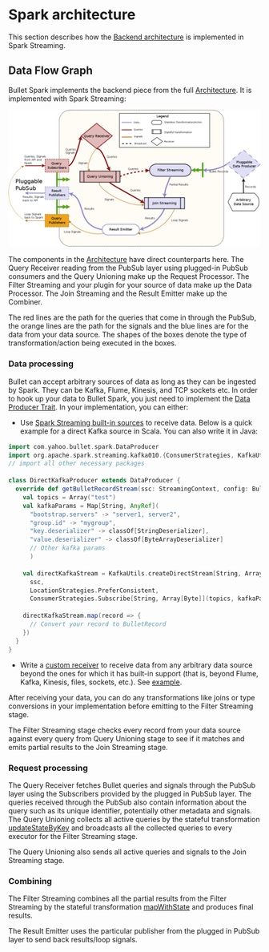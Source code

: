 # Spark architecture

This section describes how the [Backend architecture](../index.md#backend) is implemented in Spark Streaming.

## Data Flow Graph

Bullet Spark implements the backend piece from the full [Architecture](../index.md#architecture). It is implemented with Spark Streaming:

![Bullet Spark DAG](../img/spark-dag.png)

The components in the [Architecture](../index.md#architecture) have direct counterparts here. The Query Receiver reading from the PubSub layer using plugged-in PubSub consumers and the Query Unioning make up the Request Processor. The Filter Streaming and your plugin for your source of data make up the Data Processor. The Join Streaming and the Result Emitter make up the Combiner.

The red lines are the path for the queries that come in through the PubSub, the orange lines are the path for the signals and the blue lines are for the data from your data source. The shapes of the boxes denote the type of transformation/action being executed in the boxes.

### Data processing

Bullet can accept arbitrary sources of data as long as they can be ingested by Spark. They can be Kafka, Flume, Kinesis, and TCP sockets etc. In order to hook up your data to Bullet Spark, you just need to implement the [Data Producer Trait](https://github.com/bullet-db/bullet-spark/blob/master/src/main/scala/com/yahoo/bullet/spark/DataProducer.scala). In your implementation, you can either:

* Use [Spark Streaming built-in sources](https://spark.apache.org/docs/latest/streaming-programming-guide.html#input-dstreams-and-receivers) to receive data. Below is a quick example for a direct Kafka source in Scala. You can also write it in Java:

```scala
import com.yahoo.bullet.spark.DataProducer
import org.apache.spark.streaming.kafka010.{ConsumerStrategies, KafkaUtils, LocationStrategies}
// import all other necessary packages

class DirectKafkaProducer extends DataProducer {
  override def getBulletRecordStream(ssc: StreamingContext, config: BulletSparkConfig): DStream[BulletRecord] = {
    val topics = Array("test")
    val kafkaParams = Map[String, AnyRef](
      "bootstrap.servers" -> "server1, server2",
      "group.id" -> "mygroup",
      "key.deserializer" -> classOf[StringDeserializer],
      "value.deserializer" -> classOf[ByteArrayDeserializer]
      // Other kafka params
      )

    val directKafkaStream = KafkaUtils.createDirectStream[String, Array[Byte]](
      ssc,
      LocationStrategies.PreferConsistent,
      ConsumerStrategies.Subscribe[String, Array[Byte]](topics, kafkaParams))

    directKafkaStream.map(record => {
      // Convert your record to BulletRecord
    })
  }
}
```

* Write a [custom receiver](https://spark.apache.org/docs/latest/streaming-custom-receivers.html) to receive data from any arbitrary data source beyond the ones for which it has built-in support (that is, beyond Flume, Kafka, Kinesis, files, sockets, etc.). See [example](https://github.com/bullet-db/bullet-db.github.io/tree/src/examples/spark/src/main/scala/com/yahoo/bullet/spark/examples).

After receiving your data, you can do any transformations like joins or type conversions in your implementation before emitting to the Filter Streaming stage.

The Filter Streaming stage checks every record from your data source against every query from Query Unioning stage to see if it matches and emits partial results to the Join Streaming stage.

### Request processing

The Query Receiver fetches Bullet queries and signals through the PubSub layer using the Subscribers provided by the plugged in PubSub layer. The queries received through the PubSub also contain information about the query such as its unique identifier, potentially other metadata and signals. The Query Unioning collects all active queries by the stateful transformation [updateStateByKey](https://spark.apache.org/docs/latest/streaming-programming-guide.html#updatestatebykey-operation) and broadcasts all the collected queries to every executor for the Filter Streaming stage.

The Query Unioning also sends all active queries and signals to the Join Streaming stage.

### Combining

The Filter Streaming combines all the partial results from the Filter Streaming by the stateful transformation [mapWithState](https://spark.apache.org/docs/2.3.0/api/scala/index.html#org.apache.spark.streaming.dstream.PairDStreamFunctions@mapWithState[StateType,MappedType](spec:org.apache.spark.streaming.StateSpec[K,V,StateType,MappedType])(implicitevidence$2:scala.reflect.ClassTag[StateType],implicitevidence$3:scala.reflect.ClassTag[MappedType]):org.apache.spark.streaming.dstream.MapWithStateDStream[K,V,StateType,MappedType]) and produces final results.

The Result Emitter uses the particular publisher from the plugged in PubSub layer to send back results/loop signals.
